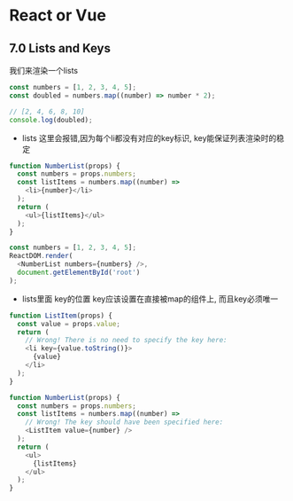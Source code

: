 
# React or Vue


## 7.0 Lists and Keys
我们来渲染一个lists
```js
const numbers = [1, 2, 3, 4, 5];
const doubled = numbers.map((number) => number * 2);

// [2, 4, 6, 8, 10]
console.log(doubled);
```

- lists
这里会报错,因为每个li都没有对应的key标识, key能保证列表渲染时的稳定
```js
function NumberList(props) {
  const numbers = props.numbers;
  const listItems = numbers.map((number) =>
    <li>{number}</li>
  );
  return (
    <ul>{listItems}</ul>
  );
}

const numbers = [1, 2, 3, 4, 5];
ReactDOM.render(
  <NumberList numbers={numbers} />,
  document.getElementById('root')
);
```

- lists里面 key的位置
key应该设置在直接被map的组件上, 而且key必须唯一
```js
function ListItem(props) {
  const value = props.value;
  return (
    // Wrong! There is no need to specify the key here:
    <li key={value.toString()}>
      {value}
    </li>
  );
}

function NumberList(props) {
  const numbers = props.numbers;
  const listItems = numbers.map((number) =>
    // Wrong! The key should have been specified here:
    <ListItem value={number} />
  );
  return (
    <ul>
      {listItems}
    </ul>
  );
}
```


